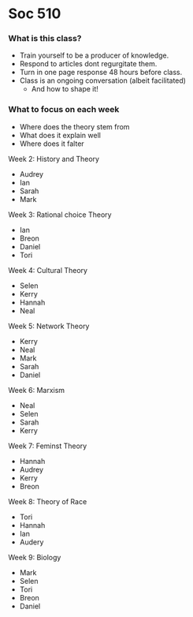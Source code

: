 # Soc 510  

### What is this class?
 - Train yourself to be a producer of knowledge.  
 - Respond to articles dont regurgitate them.  
 - Turn in one page response 48 hours before class.  
 - Class is an ongoing conversation (albeit facilitated)  
   - And how to shape it!  

### What to focus on each week  
 - Where does the theory stem from  
 - What does it explain well  
 - Where does it falter  

Week 2: History and Theory  
 - Audrey   
 - Ian  
 - Sarah  
 - Mark  

Week 3: Rational choice Theory  
 - Ian  
 - Breon  
 - Daniel  
 - Tori  

Week 4: Cultural Theory  
 - Selen  
 - Kerry  
 - Hannah  
 - Neal  

Week 5: Network Theory  
 - Kerry  
 - Neal  
 - Mark  
 - Sarah  
 - Daniel  

Week 6: Marxism  
 - Neal  
 - Selen  
 - Sarah  
 - Kerry  

Week 7: Feminst Theory  
 - Hannah   
 - Audrey  
 - Kerry  
 - Breon  

Week 8: Theory of Race  
 - Tori  
 - Hannah  
 - Ian  
 - Audery  

Week 9: Biology  
 - Mark  
 - Selen  
 - Tori  
 - Breon  
 - Daniel  

